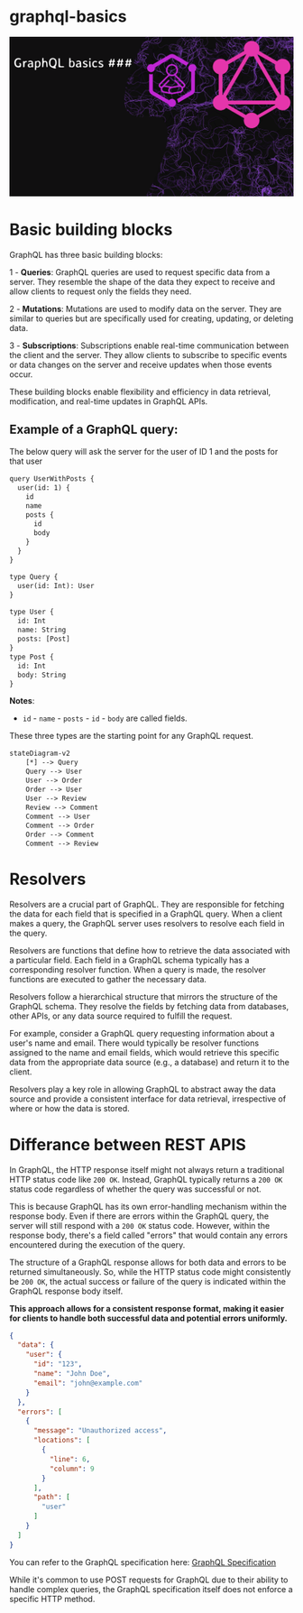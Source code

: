 # graphql-basics

<img src="./thumb.png" />


# Basic building blocks

GraphQL has three basic building blocks:

1 - **Queries**: GraphQL queries are used to request specific data from a server. They resemble the shape of the data they expect to receive and allow clients to request only the fields they need.

2 - **Mutations**: Mutations are used to modify data on the server. They are similar to queries but are specifically used for creating, updating, or deleting data.

3 - **Subscriptions**: Subscriptions enable real-time communication between the client and the server. They allow clients to subscribe to specific events or data changes on the server and receive updates when those events occur.

These building blocks enable flexibility and efficiency in data retrieval, modification, and real-time updates in GraphQL APIs.


## Example of a GraphQL query:

The below query will ask the server for the user of ID 1 and the posts for that user

```gql
query UserWithPosts {
  user(id: 1) {
    id
    name
    posts {
      id
      body
    }
  }
}
```

```gql
type Query {
  user(id: Int): User
}
```

```gql
type User {
  id: Int
  name: String
  posts: [Post]
}
type Post {
  id: Int
  body: String
}
```

**Notes**:

- `id` - `name` - `posts` - `id` - `body` are called fields.

These three types are the starting point for any GraphQL request.

```mermaid
stateDiagram-v2
    [*] --> Query
    Query --> User 
    User --> Order
    Order --> User
    User --> Review
    Review --> Comment
    Comment --> User
    Comment --> Order
    Order --> Comment
    Comment --> Review
```


# Resolvers

Resolvers are a crucial part of GraphQL. They are responsible for fetching the data for each field that is specified in a GraphQL query. When a client makes a query, the GraphQL server uses resolvers to resolve each field in the query.

Resolvers are functions that define how to retrieve the data associated with a particular field. Each field in a GraphQL schema typically has a corresponding resolver function. When a query is made, the resolver functions are executed to gather the necessary data.

Resolvers follow a hierarchical structure that mirrors the structure of the GraphQL schema. They resolve the fields by fetching data from databases, other APIs, or any data source required to fulfill the request.

For example, consider a GraphQL query requesting information about a user's name and email. There would typically be resolver functions assigned to the name and email fields, which would retrieve this specific data from the appropriate data source (e.g., a database) and return it to the client.

Resolvers play a key role in allowing GraphQL to abstract away the data source and provide a consistent interface for data retrieval, irrespective of where or how the data is stored.


# Differance between REST APIS

In GraphQL, the HTTP response itself might not always return a traditional HTTP status code like `200 OK`. Instead, GraphQL typically returns a `200 OK` status code regardless of whether the query was successful or not.


This is because GraphQL has its own error-handling mechanism within the response body. Even if there are errors within the GraphQL query, the server will still respond with a `200 OK` status code. However, within the response body, there's a field called "errors" that would contain any errors encountered during the execution of the query.


The structure of a GraphQL response allows for both data and errors to be returned simultaneously. So, while the HTTP status code might consistently be `200 OK`, the actual success or failure of the query is indicated within the GraphQL response body itself.


**This approach allows for a consistent response format, making it easier for clients to handle both successful data and potential errors uniformly.**

```json
{
  "data": {
    "user": {
      "id": "123",
      "name": "John Doe",
      "email": "john@example.com"
    }
  },
  "errors": [
    {
      "message": "Unauthorized access",
      "locations": [
        {
          "line": 6,
          "column": 9
        }
      ],
      "path": [
        "user"
      ]
    }
  ]
}
```
You can refer to the GraphQL specification here: [GraphQL Specification](https://spec.graphql.org/)


While it's common to use POST requests for GraphQL due to their ability to handle complex queries, the GraphQL specification itself does not enforce a specific HTTP method.



